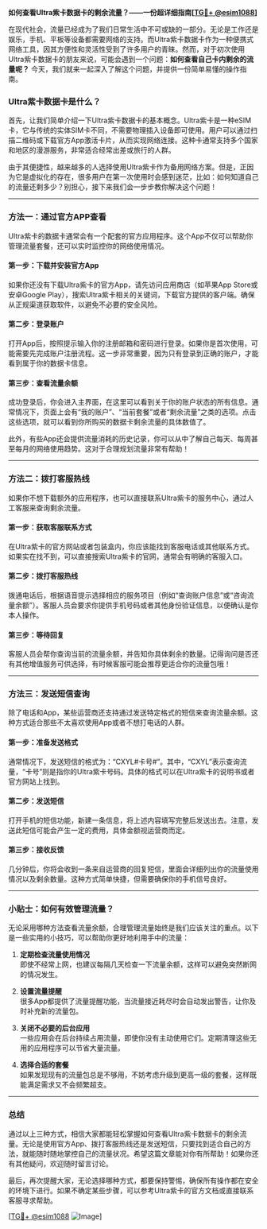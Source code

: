 **如何查看Ultra紫卡数据卡的剩余流量？——一份超详细指南[[TG💪+ @esim1088](https://t.me/s/esim1088)]**

在现代社会，流量已经成为了我们日常生活中不可或缺的一部分。无论是工作还是娱乐，手机、平板等设备都需要网络的支持。而Ultra紫卡数据卡作为一种便携式网络工具，因其方便性和灵活性受到了许多用户的青睐。然而，对于初次使用Ultra紫卡数据卡的朋友来说，可能会遇到一个问题：**如何查看自己卡内剩余的流量呢？** 今天，我们就来一起深入了解这个问题，并提供一份简单易懂的操作指南。

### Ultra紫卡数据卡是什么？

首先，让我们简单介绍一下Ultra紫卡数据卡的基本概念。Ultra紫卡是一种eSIM卡，它与传统的实体SIM卡不同，不需要物理插入设备即可使用。用户可以通过扫描二维码或下载官方App激活卡片，从而实现网络连接。这种卡通常支持多个国家和地区的漫游服务，非常适合经常出差或旅行的人群。

由于其便捷性，越来越多的人选择使用Ultra紫卡作为备用网络方案。但是，正因为它是虚拟化的存在，很多用户在第一次使用时会感到迷茫，比如：如何知道自己的流量还剩多少？别担心，接下来我们会一步步教你解决这个问题！

---

### 方法一：通过官方APP查看

Ultra紫卡的数据卡通常会有一个配套的官方应用程序。这个App不仅可以帮助你管理流量套餐，还可以实时监控你的网络使用情况。

#### 第一步：下载并安装官方App
如果你还没有下载Ultra紫卡的官方App，请先访问应用商店（如苹果App Store或安卓Google Play），搜索Ultra紫卡相关的关键词，下载官方提供的客户端。确保从正规渠道获取软件，以避免不必要的安全风险。

#### 第二步：登录账户
打开App后，按照提示输入你的注册邮箱和密码进行登录。如果你是首次使用，可能需要先完成账户注册流程。这一步非常重要，因为只有登录到正确的账户，才能看到属于你的数据卡信息。

#### 第三步：查看流量余额
成功登录后，你会进入主界面，在这里可以看到关于你的账户状态的所有信息。通常情况下，页面上会有“我的账户”、“当前套餐”或者“剩余流量”之类的选项。点击这些选项，就可以看到你所购买的数据卡剩余流量的具体数值了。

此外，有些App还会提供流量消耗的历史记录，你可以从中了解自己每天、每周甚至每月的网络使用趋势。这对于合理规划流量非常有帮助！

---

### 方法二：拨打客服热线

如果你不想下载额外的应用程序，也可以直接联系Ultra紫卡的服务中心，通过人工客服来查询剩余流量。

#### 第一步：获取客服联系方式
在Ultra紫卡的官方网站或者包装盒内，你应该能找到客服电话或其他联系方式。如果实在找不到，可以直接搜索Ultra紫卡的官网，通常会有明确的客服入口。

#### 第二步：拨打客服热线
拨通电话后，根据语音提示选择相应的服务项目（例如“查询账户信息”或“咨询流量余额”）。客服人员会要求你提供手机号码或者其他身份验证信息，以便确认是你本人操作。

#### 第三步：等待回复
客服人员会帮你查询当前的流量余额，并告知你具体剩余的数量。记得询问是否还有其他增值服务可供选择，有时候客服可能会推荐更适合你的流量包哦！

---

### 方法三：发送短信查询

除了电话和App，某些运营商还支持通过发送特定格式的短信来查询流量余额。这种方式适合那些不太喜欢使用App或者不想打电话的人群。

#### 第一步：准备发送格式
通常情况下，发送短信的格式为：“CXYL#卡号#”。其中，“CXYL”表示查询流量，“卡号”则是指你的Ultra紫卡号码。具体的格式可以在Ultra紫卡的说明书或者官方网站上找到。

#### 第二步：发送短信
打开手机的短信功能，新建一条信息，将上述内容填写完整后发送出去。注意，发送此短信可能会产生一定的费用，具体金额视运营商而定。

#### 第三步：接收反馈
几分钟后，你将会收到一条来自运营商的回复短信，里面会详细列出你的流量使用情况以及剩余数量。这种方式简单快捷，但需要确保你的手机信号良好。

---

### 小贴士：如何有效管理流量？

无论采用哪种方法查看流量余额，合理管理流量始终是我们应该关注的重点。以下是一些实用的小技巧，可以帮助你更好地利用手中的流量：

1. **定期检查流量使用情况**  
   即使不经常上网，也建议每隔几天检查一下流量余额，这样可以避免突然断网的情况发生。

2. **设置流量提醒**  
   很多App都提供了流量提醒功能，当流量接近耗尽时会自动发出警告，让你及时补充新的流量包。

3. **关闭不必要的后台应用**  
   一些应用会在后台持续占用流量，即使你没有主动使用它们。定期清理这些无用的应用程序可以节省大量流量。

4. **选择合适的套餐**  
   如果发现现有的流量包总是不够用，不妨考虑升级到更高一级的套餐，这样既能满足需求又不会频繁超支。

---

### 总结

通过以上三种方式，相信大家都能轻松掌握如何查看Ultra紫卡数据卡的剩余流量。无论是使用官方App、拨打客服热线还是发送短信，只要找到适合自己的方法，就能随时随地掌控自己的流量状况。希望这篇文章能对你有所帮助！如果你还有其他疑问，欢迎随时留言讨论。

最后，再次提醒大家，无论选择哪种方式，都要保持警惕，确保所有操作都在安全的环境下进行。如果不确定某些步骤，可以参考Ultra紫卡的官方文档或直接联系客服寻求帮助。

[[TG💪+ @esim1088](https://t.me/s/esim1088) ![Image](https://i.postimg.cc/4NQfJmqS/Snipaste-2025-05-13-00-14-12.png)]